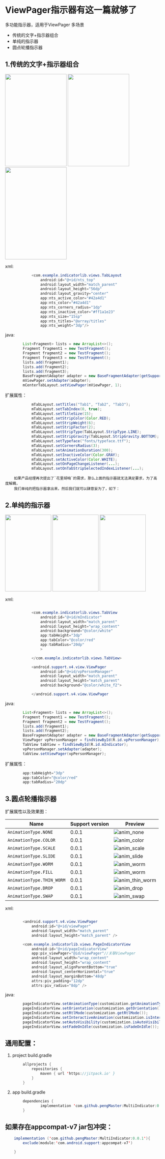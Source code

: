 # ViewPager指示器有这一篇就够了
多功能指示器，适用于ViewPager 多场景
 - 传统的文字+指示器组合
 - 单纯的指示器
 - 圆点轮播指示器

## 1.传统的文字+指示器组合
<div>
    <img src="https://github.com/pengMaster/picApplyGit/blob/master/MultiIndicator/ic_tabLayout.gif" width="200" height="300"  alt=""/>
    <img src="https://github.com/pengMaster/picApplyGit/blob/master/MultiIndicator/ic_tabLayout_1.png" width="200" height="300"  alt=""/>
    <img src="https://github.com/pengMaster/picApplyGit/blob/master/MultiIndicator/ic_tabLayout_2.png" width="200" height="300"  alt=""/>
</div>

xml:
```java
            <com.example.indicatorlib.views.TabLayout
                android:id="@+id/nts_top"
                android:layout_width="match_parent"
                android:layout_height="56dp"
                android:layout_gravity="center"
                app:nts_active_color="#42a4d1"
                app:nts_color="#42a4d1"
                app:nts_corners_radius="1dp"
                app:nts_inactive_color="#ff1a1e23"
                app:nts_size="15sp"
                app:nts_titles="@array/titles"
                app:nts_weight="3dp"/>
```
java:
```java
        List<Fragment> lists = new ArrayList<>();
        Fragment fragment1 = new TestFragment();
        Fragment fragment2 = new TestFragment();
        Fragment fragment3 = new TestFragment();
        lists.add(fragment1);
        lists.add(fragment2);
        lists.add(fragment3);
        BaseFragmentAdapter adapter = new BaseFragmentAdapter(getSupportFragmentManager(),lists);
        mViewPager.setAdapter(adapter);
        mCenterTabLayout.setViewPager(mViewPager, 1);
```
扩展属性：
```java
            mTabLayout.setTitles("Tab1", "Tab2", "Tab3");
            mTabLayout.setTabIndex(0, true);
            mTabLayout.setTitleSize(15);
            mTabLayout.setStripColor(Color.RED);
            mTabLayout.setStripWeight(6);
            mTabLayout.setStripFactor(2);
            mTabLayout.setStripType(TabLayout.StripType.LINE);
            mTabLayout.setStripGravity(TabLayout.StripGravity.BOTTOM);
            mTabLayout.setTypeface("fonts/typeface.ttf");
            mTabLayout.setCornersRadius(3);
            mTabLayout.setAnimationDuration(300);
            mTabLayout.setInactiveColor(Color.GRAY);
            mTabLayout.setActiveColor(Color.WHITE);
            mTabLayout.setOnPageChangeListener(...);
            mTabLayout.setOnTabStripSelectedIndexListener(...);
```

```
    如果产品经理再次提出了`花里胡哨`的需求，那么上面的指示器就无法满足要求，为了高度解耦，
    我们单纯的把指示器拿出来，然后我们就可以肆意妄为了，如下：
```
## 2.单纯的指示器
<div>
    <img src="https://github.com/pengMaster/picApplyGit/blob/master/MultiIndicator/ic_tabView.gif" width="150" height="250"  alt=""/>
    <img src="https://github.com/pengMaster/picApplyGit/blob/master/MultiIndicator/ic_tabView_1.png" width="150" height="250"  alt=""/>
    <img src="https://github.com/pengMaster/picApplyGit/blob/master/MultiIndicator/ic_tabView_2.png" width="150" height="250"  alt=""/>
    <img src="https://github.com/pengMaster/picApplyGit/tree/master/MultiIndicator/anim_none.gif"   alt=""/>
</div>

xml:
```java

            <com.example.indicatorlib.views.TabView
                android:id="@+id/mIndicator"
                android:layout_width="match_parent"
                android:layout_height="wrap_content"
                android:background="@color/white"
                app:tabHeight="3dp"
                app:tabColor="@color/red"
                app:tabRadius="20dp"
                >

            </com.example.indicatorlib.views.TabView>

            <android.support.v4.view.ViewPager
                android:id="@+id/vpPersonManager"
                android:layout_width="match_parent"
                android:layout_height="match_parent"
                android:background="@color/white_f2">

            </android.support.v4.view.ViewPager
```
java:
```java
        List<Fragment> lists = new ArrayList<>();
        Fragment fragment1 = new TestFragment();
        Fragment fragment2 = new TestFragment();
        lists.add(fragment1);
        lists.add(fragment2);
        BaseFragmentAdapter adapter = new BaseFragmentAdapter(getSupportFragmentManager(),lists);
        ViewPager vpPersonManager = findViewById(R.id.vpPersonManager);
        TabView tabView = findViewById(R.id.mIndicator);
        vpPersonManager.setAdapter(adapter);
        tabView.setViewPager(vpPersonManager);
```
扩展属性：
```java
        app:tabHeight="3dp"
        app:tabColor="@color/red"
        app:tabRadius="20dp"
```

## 3.圆点轮播指示器

扩展属性以及效果图：

Name| Support version| Preview
-------- | --- | ---
`AnimationType.NONE`| 0.0.1 | ![anim_none](https://github.com/pengMaster/picApplyGit/tree/master/MultiIndicator/anim_none.gif)
`AnimationType.COLOR`| 0.0.1 |![anim_color](https://github.com/pengMaster/picApplyGit/tree/master/MultiIndicator/anim_color.gif)
`AnimationType.SCALE`| 0.0.1 |![anim_scale](https://github.com/pengMaster/picApplyGit/tree/master/MultiIndicator/anim_scale.gif)
`AnimationType.SLIDE`| 0.0.1 |![anim_slide](https://github.com/pengMaster/picApplyGit/tree/master/MultiIndicator/anim_slide.gif)
`AnimationType.WORM`| 0.0.1 |![anim_worm](https://github.com/pengMaster/picApplyGit/tree/master/MultiIndicator/anim_worm.gif)
`AnimationType.FILL`| 0.0.1 |![anim_worm](https://github.com/pengMaster/picApplyGit/tree/master/MultiIndicator/anim_fill.gif)
`AnimationType.THIN_WORM`| 0.0.1 |![anim_thin_worm](https://github.com/pengMaster/picApplyGit/tree/master/MultiIndicator/anim_thin_worm.gif)
`AnimationType.DROP`| 0.0.1 |![anim_drop](https://github.com/pengMaster/picApplyGit/tree/master/MultiIndicator/anim_drop.gif)
`AnimationType.SWAP`| 0.0.1 |![anim_swap](https://github.com/pengMaster/picApplyGit/tree/master/MultiIndicator/anim_swap.gif)


xml:
```java

        <android.support.v4.view.ViewPager
            android:id="@+id/viewPager"
            android:layout_width="match_parent"
            android:layout_height="match_parent" />

        <com.example.indicatorlib.views.PageIndicatorView
            android:id="@+id/pageIndicatorView"
            app:piv_viewPager="@id/viewPager"//关联ViewPager
            android:layout_width="wrap_content"
            android:layout_height="wrap_content"
            android:layout_alignParentBottom="true"
            android:layout_centerHorizontal="true"
            android:layout_marginBottom="48dp"
            attrs:piv_padding="12dp"
            attrs:piv_radius="8dp" />
```
java:
```java
        pageIndicatorView.setAnimationType(customization.getAnimationType());
        pageIndicatorView.setOrientation(customization.getOrientation());
        pageIndicatorView.setRtlMode(customization.getRtlMode());
        pageIndicatorView.setInteractiveAnimation(customization.isInteractiveAnimation());
        pageIndicatorView.setAutoVisibility(customization.isAutoVisibility());
        pageIndicatorView.setFadeOnIdle(customization.isFadeOnIdle());
```

##  通用配置：
1. project build.gradle
```java
        allprojects {
            repositories {
                maven { url 'https://jitpack.io' }
            }
        }
```
2. app build.gradle
```java
        dependencies {
                implementation 'com.github.pengMaster:MultiIndicator:0.0.1'
        }
```

##  如果存在appcompat-v7 jar包冲突：
```java
    implementation ('com.github.pengMaster:MultiIndicator:0.0.1'){
        exclude(module:'com.android.support:appcompat-v7')

    }
```
